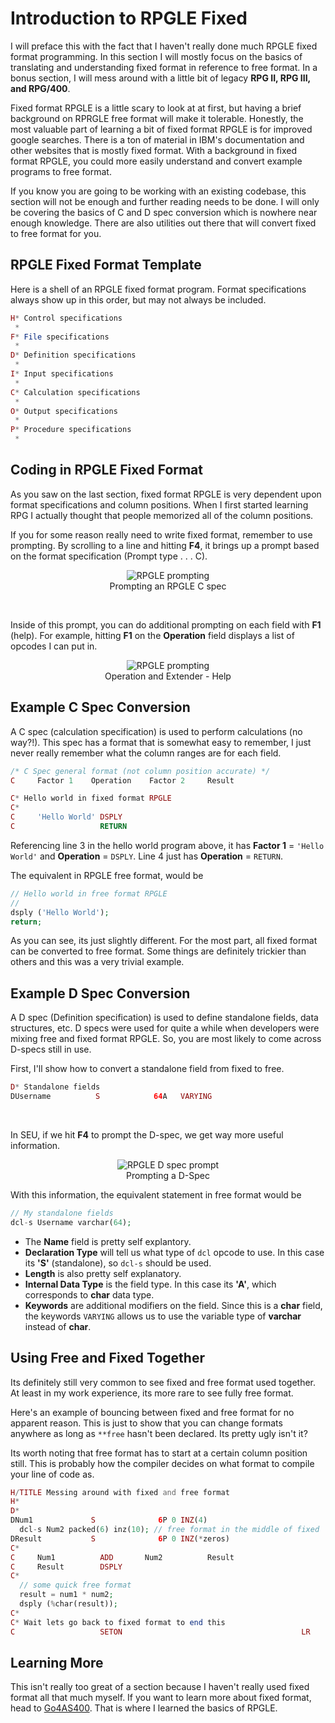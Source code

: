 # Introduction to RPGLE Fixed


I will preface this with the fact that I haven't really done much RPGLE fixed format programming.
In this section I will mostly focus on the basics of translating and understanding fixed format in reference to free format.
In a bonus section, I will mess around with a little bit of legacy **RPG II, RPG III, and RPG/400**.

Fixed format RPGLE is a little scary to look at at first, but having a brief background on RPRGLE free format will make it tolerable.
Honestly, the most valuable part of learning a bit of fixed format RPGLE is for improved google searches.
There is a ton of material in IBM's documentation and other websites that is mostly fixed format.
With a background in fixed format RPGLE, you could more easily understand and convert example programs to free format.

If you know you are going to be working with an existing codebase, this section will not be enough and further reading needs to be done.
I will only be covering the basics of C and D spec conversion which is nowhere near enough knowledge.
There are also utilities out there that will convert fixed to free format for you.


## RPGLE Fixed Format Template
Here is a shell of an RPGLE fixed format program.
Format specifications always show up in this order, but may not always be included.

```php
H* Control specifications    
 *                           
F* File specifications       
 *                           
D* Definition specifications       
 *                           
I* Input specifications      
 *                           
C* Calculation specifications
 *                           
O* Output specifications     
 *                           
P* Procedure specifications  
 *                           
```


## Coding in RPGLE Fixed Format
As you saw on the last section, fixed format RPGLE is very dependent upon format specifications and column positions.
When I first started learning RPG I actually thought that people memorized all of the column positions.

If you for some reason really need to write fixed format, remember to use prompting.
By scrolling to a line and hitting **F4**, it brings up a prompt based on the format specification (Prompt type . . .   C).

<figure align="center">
  <img src="./core/rpgle/_assets/rpgle01.PNG" alt="RPGLE prompting" />
  <figcaption align="center">
	Prompting an RPGLE C spec
  </figcaption>
</figure>

<br>

Inside of this prompt, you can do additional prompting on each field with **F1** (help).
For example, hitting **F1** on the **Operation** field displays a list of opcodes I can put in.

<figure align="center">
  <img src="./core/rpgle/_assets/rpgle02.PNG" alt="RPGLE prompting" />
  <figcaption align="center">
	Operation and Extender - Help
  </figcaption>
</figure>



## Example C Spec Conversion
A C spec (calculation specification) is used to perform calculations (no way?!).
This spec has a format that is somewhat easy to remember, I just never really remember what the column ranges are for each field.

```php
/* C Spec general format (not column position accurate) */
C     Factor 1    Operation    Factor 2     Result
```

```php
C* Hello world in fixed format RPGLE                                   
C*                                                                     
C     'Hello World' DSPLY                                              
C                   RETURN                                                                                      
```

Referencing line 3 in the hello world program above, it has **Factor 1** = ```'Hello World'``` and **Operation** = ```DSPLY```.
Line 4 just has **Operation** = ```RETURN```.

The equivalent in RPGLE free format, would be

```php
// Hello world in free format RPGLE
//
dsply ('Hello World');
return;
```
As you can see, its just slightly different. For the most part, all fixed format can be converted to free format.
Some things are definitely trickier than others and this was a very trivial example.


## Example D Spec Conversion
A D spec (Definition specification) is used to define standalone fields, data structures, etc.
D specs were used for quite a while when developers were mixing free and fixed format RPGLE.
So, you are most likely to come across D-specs still in use.


First, I'll show how to convert a standalone field from fixed to free.

```php
D* Standalone fields
DUsername          S            64A   VARYING
```

<br>

In SEU, if we hit **F4** to prompt the D-spec, we get way more useful information.

<figure align="center">
  <img src="./core/rpgle/_assets/rpgle03.PNG" alt="RPGLE D spec prompt" />
  <figcaption align="center">
	Prompting a D-Spec
  </figcaption>
</figure>

With this information, the equivalent statement in free format would be

```php
// My standalone fields
dcl-s Username varchar(64);
```

* The **Name** field is pretty self explantory.
* **Declaration Type** will tell us what type of ```dcl``` opcode to use. In this case its **'S'** (standalone), so ```dcl-s``` should be used.
* **Length** is also pretty self explanatory.
* **Internal Data Type** is the field type. In this case its **'A'**, which corresponds to **char** data type.
* **Keywords** are additional modifiers on the field. Since this is a **char** field, the keywords ```VARYING``` allows us to use the variable type of **varchar** instead of **char**.


## Using Free and Fixed Together
Its definitely still very common to see fixed and free format used together.
At least in my work experience, its more rare to see fully free format.


Here's an example of bouncing between fixed and free format for no apparent reason.
This is just to show that you can change formats anywhere as long as ```**free``` hasn't been declared.
Its pretty ugly isn't it?

Its worth noting that free format has to start at a certain column position still.
This is probably how the compiler decides on what format to compile your line of code as.

```php
H/TITLE Messing around with fixed and free format                  
H*                                                                 
D*                                                                 
DNum1             S              6P 0 INZ(4)                                        
  dcl-s Num2 packed(6) inz(10); // free format in the middle of fixed                               
DResult           S              6P 0 INZ(*zeros)                  
C*                                                    
C     Num1          ADD       Num2          Result                 
C     Result        DSPLY                                          
C*                                                                 
  // some quick free format                                        
  result = num1 * num2;                                            
  dsply (%char(result));                                           
C*                       
C* Wait lets go back to fixed format to end this                                          
C                   SETON                                        LR
```



## Learning More
This isn't really too great of a section because I haven't really used fixed format all that much myself.
If you want to learn more about fixed format, head to [Go4AS400](http://www.go4as400.com/default.aspx).
That is where I learned the basics of RPGLE.

